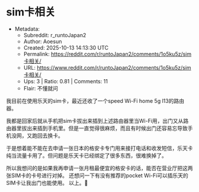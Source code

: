 # sim卡相关

- Metadata:
  - Subreddit: r_runtoJapan2
  - Author: Aoesun
  - Created: 2025-10-13 14:13:30 UTC
  - Permalink: https://reddit.com/r/runtoJapan2/comments/1o5ku5z/sim卡相关/
  - URL: https://www.reddit.com/r/runtoJapan2/comments/1o5ku5z/sim卡相关/
  - Ups: 3 | Ratio: 0.81 | Comments: 11
  - Flair: 不懂就问


我目前在使用乐天的sim卡，最近还收了一个speed Wi-Fi home 5g l13的路由器。

我都是回家后就从手机把sim卡拔出来插到上述路由器里当Wi-Fi用，出门又从路由器里拔出来插到手机里。但是一直觉得很麻烦，而且有时候出门还容易忘导致手机没网，又跑回去换卡。

于是想着能不能在去申请一张日本的格安卡专门用来接打电话和收发短信，乐天卡纯当流量卡用了。但问题是乐天卡已经绑定了很多东西，很难换掉了。

所以我想问的是如果我再申请一张月租最便宜的格安卡的话，能否在营业厅把这两张SIM卡的卡号进行对掉。
还想问一下有没有推荐的pocket Wi-Fi可以插乐天的SIM卡让我出门也能使用。
以上。🙏

